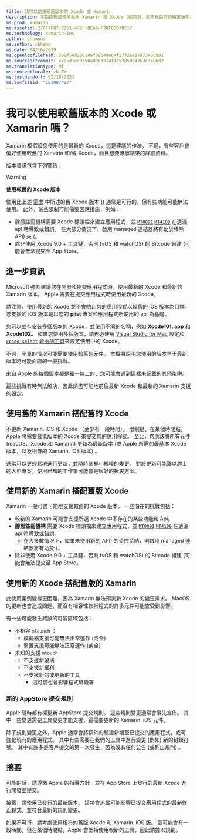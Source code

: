 ```yaml
---
title: 我可以使用較舊版本的 Xcode 或 Xamarin
description: 本指南概述使用舊版 Xamarin 或 Xcode (的問題，而不是目前的穩定版本) 。
ms.prod: xamarin
ms.assetid: 27CF7EB7-9251-435F-BEA5-F20F8DD7DC17
ms.technology: xamarin-ios
author: chamons
ms.author: chhamo
ms.date: 04/16/2019
ms.openlocfilehash: 509f50d26818af09c4d664f27f2ae17a73430991
ms.sourcegitcommit: e7a5d1ec9e50a09b3b24f4c57850a4763c3406d2
ms.translationtype: MT
ms.contentlocale: zh-TW
ms.lasthandoff: 02/18/2021
ms.locfileid: "101087427"
---
```

# <a name="can-i-use-an-older-version-of-xcode-or-xamarinios"></a>我可以使用較舊版本的 Xcode 或 Xamarin 嗎？

Xamarin 檔假設您使用的是最新的 Xcode，這是建議的作法。 不過，有些客戶會偏好使用較舊的 Xamarin 和/或 Xcode，而且想要瞭解結果的詳細資料。

版本資訊包含下列警告：

> [!WARNING]
> **使用較舊的 Xcode 版本**
>
> 使用比上述 [需求](/xamarin/ios/release-notes/12/12.8#requirements) 中所述的舊 Xcode 版本 () 通常是可行的，但有些功能可能無法使用。 此外，某些限制可能需要因應措施，例如：
>
> - 靜態註冊機構需要 Xcode 標頭檔來建立應用程式，並 [`MT0091`](../mtouch-errors.md#MT0091) [`MT4109`](../mtouch-errors.md#MT4109) 在遺漏 api 時導致或錯誤。 在大部分情況下，啟用 managed 連結器將有助於移除 API) 來 (。
> - 除非使用 Xcode 9.0 + 工具鏈，否則 tvOS 和 watchOS) 的 Bitcode 組建 (可能會無法提交至 App Store。

## <a name="further-information"></a>進一步資訊

Microsoft 強烈建議您在開發和提交應用程式時，使用最新的 Xcode 和最新的 Xamarin 版本。 Apple 需要在提交應用程式時使用最新的 Xcode。

請注意，使用最新的 Xcode 並不會防止您的應用程式以較舊的 iOS 版本為目標。 您支援的 iOS 版本是以您的 **plist** 專案和應用程式所使用的 api 為基礎。

您可以並存安裝多個版本的 Xcode，並使用不同的名稱，例如 **Xcode101. app** 和 **Xcode102。** 如果您使用多個版本，請務必使用 [Visual Studio for Mac](~/ios/troubleshooting/questions/ios-sdk.md) 設定和 [`xcode-select`](https://developer.apple.com/library/archive/technotes/tn2339/_index.html#//apple_ref/doc/uid/DTS40014588-CH1-HOW_DO_I_SELECT_THE_DEFAULT_VERSION_OF_XCODE_TO_USE_FOR_MY_COMMAND_LINE_TOOLS_) [命令列工具](https://developer.apple.com/library/archive/technotes/tn2339/_index.html#//apple_ref/doc/uid/DTS40014588-CH1-HOW_DO_I_SELECT_THE_DEFAULT_VERSION_OF_XCODE_TO_USE_FOR_MY_COMMAND_LINE_TOOLS_)來設定使用中的 Xcode。

不過，罕見的情況可能需要使用較舊的元件。 本檔將說明您使用的版本早于最新版本時可能面臨的一般挑戰。

來自 Apple 的每個版本都是獨一無二的，您可能會遇到這裡未記載的其他陷阱。

這些挑戰有時無法解決，因此請盡可能地前往最新 Xcode 和最新的 Xamarin 支援的設定。

## <a name="use-of-an-old-xamarinios-with-an-old-xcode"></a>使用舊的 Xamarin 搭配舊的 Xcode

不更新 Xamarin. iOS 和 Xcode （至少有一段時間）。 限制是，在某個時間點，Apple 將需要最低版本的 Xcode 來提交您的應用程式。 至此，您應該將所有元件 (macOS、Xcode 和 Xamarin) 更新為最新版本 (或 Apple 所需的最基本 Xcode 版本，以及相符的 Xamarin. iOS 版本) 。

通常可以更輕鬆地進行更新，並隨時掌握小規模的變更。 對於更新可能難以趕上的大型專案，使用已知的工作集可能會是很好的折衷方案。

## <a name="use-of-new-xamarinios-with-older-xcode"></a>使用新的 Xamarin 搭配舊版 Xcode

Xamarin 一般可盡可能地支援較舊的 Xcode 版本。 一些潛在的挑戰包括：

- 較新的 Xamarin 可能會支援所選 Xcode 中不存在的某些功能和 Api。 
- **靜態註冊機構** 需要 Xcode 標頭檔來建立應用程式，並 [`MT0091`](~/ios/troubleshooting/mtouch-errors.md#MT0091) [`MT4109`](~/ios/troubleshooting/mtouch-errors.md#MT4109) 在遺漏 api 時導致或錯誤。
  - 在大多數情況下，如果未使用新的 API) 的受控系結，則啟用 managed 連結器將有助於 (。
- 除非使用 Xcode 9.0 + 工具鏈，否則 tvOS 和 watchOS) 的 Bitcode 組建 (可能會無法提交至 App Store。

## <a name="use-of-new-xcode-with-older-xamarinios"></a>使用新的 Xcode 搭配舊版的 Xamarin

此使用案例變得更困難，因為 Xamarin 無法預測新 Xcode 的變更需求。 MacOS 的更新也會造成問題，而沒有相容性修補程式的許多元件可能會受到影響。 

有一些可能發生錯誤的可能區域包括：

- 不相容 `mlaunch` ：
  - 模擬器支援可能無法正常運作 (或全) 
  - 裝置支援可能無法正常運作 (或全) 
- 未知的支援 `mtouch` 
  - 不支援新架構
  - 不支援新權利
  - 不支援新的或更新的工具
    - 這可能也會影響程式碼簽署

### <a name="new-appstore-submission-rules"></a>新的 AppStore 提交規則

Apple 隨時都有權更新 AppStore 提交規則。 這些規則變更通常會事先宣佈。 其中一些變更需要工具變更才能支援，這需要更新的 Xamarin. iOS 元件。

除了規則變更之外，Apple 通常會將額外的驗證新增至已提交的應用程式，或可強化現有的應用程式。 其中有些需要在我們的工具中進行變更 (例如) 新的封鎖符號。 其中有許多是客戶提交的第一次發生，因為沒有任何公告 (或列出規則) 。

## <a name="summary"></a>摘要

可能的話，請遵循 Apple 的指導方針，並在 App Store 上發行的最新 Xcode 進行開發並提交。

接著，請使用已發行的最新版本。 這將會追蹤可能影響已提交應用程式的最新修正程式，並符合最新的規則變更。

如果不可行，請考慮使用相符的舊版 Xcode 和 Xamarin. iOS 版。 這可能會有一段時間，但在某個時間點，Apple 會堅持使用較新的工具，因此請據以規劃。